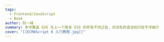 ```yaml
---
tags:
  - Frontend/JavaScript
  - Book
author: 阮一峰
summary: 本书覆盖 ES6 与上一个版本 ES5 的所有不同之处，对涉及的语法知识给予详细介绍，并给出大量简洁易懂的示例代码。  本书为中级难度，适合已经掌握 ES5 的读者，用来了解这门语言的最新发展；也可当作参考手册，查寻新增的语法点。如果你是 JavaScript 语言的初学者，建议先学完《JavaScript 语言入门教程》，再来看本书
cover: "[[ECMAScript 6 入门教程.jpg]]"
---
```

